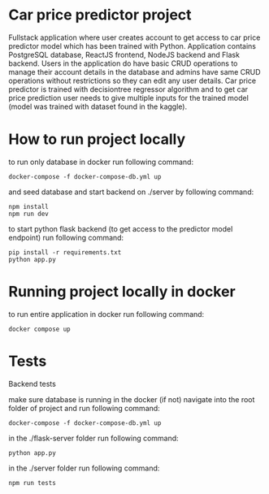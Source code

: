 # Car price predictor project

Fullstack application where user creates account to get access to car price predictor model which has been trained with Python.
Application contains PostgreSQL database, ReactJS frontend, NodeJS backend and Flask backend. Users in the application do have
basic CRUD operations to manage their account details in the database and admins have same CRUD operations without restrictions so they can edit any user details. Car price predictor is trained with decisiontree regressor algorithm and to get car price prediction user needs to give multiple inputs for the trained model (model was trained with dataset found in the kaggle).

# How to run project locally

to run only database in docker run following command:

````
docker-compose -f docker-compose-db.yml up
````

and seed database and start backend on ./server by following command:

````
npm install
npm run dev
````

to start python flask backend (to get access to the predictor model endpoint) run following command:
````
pip install -r requirements.txt
python app.py
````
# Running project locally in docker

to run entire application in docker run following command:
````
docker compose up
````

# Tests

Backend tests

make sure database is running in the docker (if not) navigate into the root folder of project and run following command:

````
docker-compose -f docker-compose-db.yml up
````

in the ./flask-server folder run following command:

````
python app.py
````

in the ./server folder run following command:

````
npm run tests
````